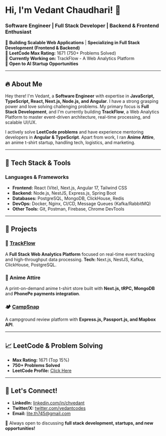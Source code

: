 # Hi, I'm Vedant Chaudhari! 🚀

### Software Engineer | Full Stack Developer | Backend & Frontend Enthusiast

🔹 **Building Scalable Web Applications** | **Specializing in Full Stack Development (Frontend & Backend)**  
🔹 **LeetCode Max Rating:** 1671 (750+ Problems Solved)  
🔹 **Currently Working on:** TrackFlow - A Web Analytics Platform  
🔹 **Open to AI Startup Opportunities**

---

## 🔥 About Me

Hey there! I'm Vedant, a **Software Engineer** with expertise in **JavaScript, TypeScript, React, Next.js, Node.js, and Angular**. I have a strong grasping power and love solving challenging problems. My primary focus is **Full Stack Development**, and I'm currently building **TrackFlow**, a Web Analytics Platform to master event-driven architecture, real-time processing, and scalable UI/UX.

I actively solve **LeetCode problems** and have experience mentoring developers in **Angular & TypeScript**. Apart from work, I ran **Anime Attire**, an anime t-shirt startup, handling tech, logistics, and marketing. 

---

## 🚀 Tech Stack & Tools

### **Languages & Frameworks**
- **Frontend:** React (Vite), Next.js, Angular 17, Tailwind CSS
- **Backend:** Node.js, NestJS, Express.js, Spring Boot
- **Databases:** PostgreSQL, MongoDB, ClickHouse, Redis
- **DevOps:** Docker, Nginx, CI/CD, Message Queues (Kafka/RabbitMQ)
- **Other Tools:** Git, Postman, Firebase, Chrome DevTools

---

## 🔨 Projects

### 🚀 [TrackFlow](https://github.com/lite-4846/TrackFlow)
A **Full Stack Web Analytics Platform** focused on real-time event tracking and high-throughput data processing. **Tech:** Next.js, NestJS, Kafka, ClickHouse, PostgreSQL.

### 👕 Anime Attire
A print-on-demand anime t-shirt store built with **Next.js, tRPC, MongoDB** and **PhonePe payments integration**.

### 🏕 [CampSnap](https://github.com/lite-4846/GreenCamp)
A campground review platform with **Express.js, Passport.js, and Mapbox API**.

---

## 📈 LeetCode & Problem Solving
- **Max Rating:** 1671 (Top 15%)
- **750+ Problems Solved**
- **LeetCode Profile:** [Click Here](https://leetcode.com/lite_745)

---

## 📣 Let's Connect!
- **LinkedIn:** [linkedin.com/in/chvedant](https://linkedin.com/in/chvedant)
- **Twitter/X:** [twitter.com/vedantcodes](https://x.com/lite_745)
- **Email:** lite.th745@gmail.com

🚀 Always open to discussing **full stack development, startups, and new opportunities!**
